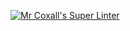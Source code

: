[![Mr Coxall's Super Linter](https://github.com/https://github.com/ICS3U-C-Programming-HiabGm/Unit1-02-CPP/workflows/Mr%20Coxall's%20Super%20Linter/badge.svg)](https://github.com/[<OWNER>/<REPOSITORY>](https://github.com/ICS3U-C-Programming-HiabGm/Unit1-02-CPP)/actions/)
